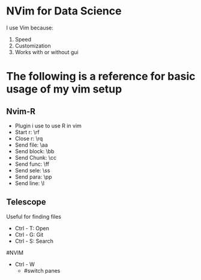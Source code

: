 # NVim for Data Science
I use Vim because:
1. Speed
2. Customization
3. Works with or without gui

# The following is a reference for basic usage of my vim setup

## Nvim-R
- Plugin i use to use R in vim
- Start r:    \rf
- Close r:    \rq
- Send file:  \aa
- Send block: \bb
- Send Chunk: \cc
- Send func:  \ff
- Send sele:  \ss
- Send para:  \pp
- Send line:  \l

## Telescope
Useful for finding files
- Ctrl - T:  Open
- Ctrl - G:  Git
- Ctrl - S:  Search

#NVIM
- Ctrl - W
	- <direction> #switch panes
